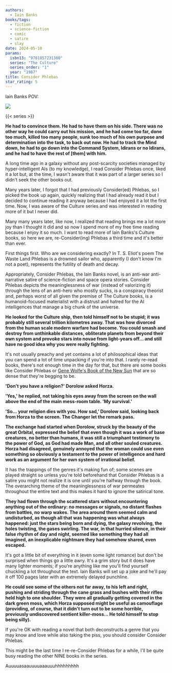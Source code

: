 ```yaml
---
authors:
  - Iain Banks
books/tags:
  - fiction
  - science-fiction
  - comic
  - satire
  - slay
date: 2024-05-10
params:
  isbn13: "9781857231380"
  series: "The Culture"
  series_order: "1"
  year: "1987"
title: Consider Phlebas
star_rating: 5
---
```


Iain Banks POV:

![](peaked)

<!--more-->

{{< series >}}

**He had to convince them. He had to have them on his side. There was no other way he could carry out his mission, and he had come too far, done too much, killed too many people, sunk too much of his own purpose and determination into the task, to back out now. He had to track the Mind down, he had to go down into the Command System, Idirans or no Idirans, and he had to have the rest of [them] with him.**

A long time ago in a galaxy without any post-scarcity societies managed by hyper-intelligent AIs (to my knowledge), I read Consider Phlebas once, liked it a lot but, at the time, I wasn't aware that it was part of a larger series so I didn't seek the other books out.

Many years later, I forgot that I had previously Consider(ed) Phlebas, so I picked the book up again, quickly realizing that I had already read it but I decided to continue reading it anyway because I had enjoyed it a lot the first time. Now, I was aware of the Culture series and was interested in reading more of it but I never did.

Many many years later, like now, I realized that reading brings me a lot more joy than I thought it did and so now I spend more of my free time reading because I enjoy it so much. I want to read more of Iain Banks's Culture books, so here we are, re-Consider(ing) Phlebas a third time and it's better than ever.

First things first. Who are we considering exactly? In T. S. Eliot's poem The Waste Land Phlebas is a drowned sailor who, apparently (I don't know I'm not a poet), represents the futility of death and decay.

Appropriately, Consider Phlebas, the Iain Banks novel, is an anti-war anti-narrative satire of science-fiction and space opera stories. Consider Phlebas depicts the meaninglessness of war (instead of valorizing it) through the lens of an anti-hero who mostly sucks, is a conspiracy theorist and, perhaps worst of all given the premise of The Culture books, is a humanoid-focused materialist with a distrust and hatred for the AI intelligences that manage a big chunk of the universe.

**He looked for the Culture ship, then told himself not to be stupid; it was probably still several trillion kilometres away. That was how divorced from the human scale modern warfare had become. You could smash and destroy from unthinkable distances, obliterate planets from beyond their own system and provoke stars into novae from light-years off... and still have no good idea why you were really fighting.**

It's not usually preachy and yet contains a lot of philosophical ideas that you can spend a lot of time unpacking if you're into that. I rarely re-read books, there's not enough time in the day for that, but there are some books like Consider Phlebas or [Gene Wolfe's Book of the New Sun](/books/2024-02-11) that are so dense that they're begging to be.

**'Don't you have a religion?' Dorolow asked Horza.**

**'Yes,' he replied, not taking his eyes away from the screen on the wall above the end of the main mess-room table. 'My survival.'**

**'So... your religion dies with you. How sad,' Dorolow said, looking back from Horza to the screen. The Changer let the remark pass.**

**The exchange had started when Dorolow, struck by the beauty of the great Orbital, expressed the belief that even though it was a work of base creatures, no better than humans, it was still a triumphant testimony to the power of God, as God had made Man, and all other souled creatures. Horza had disagreed, genuinely annoyed that the woman could use even something so obviously a testament to the power of intelligence and hard work as an argument for her own system of irrational belief.**

It has the trappings of the genres it's making fun of; some scenes are played straight so unless you're told beforehand that Consider Phlebas is a satire you might not realize it is one until you're halfway through the book. The overarching theme of the meaninglessness of war permeates throughout the entire text and this makes it hard to ignore the satirical tone.

**They had flown through the scattered stars without encountering anything out of the ordinary: no messages or signals, no distant flashes from battles, no warp wakes. The area around them seemed calm and undisturbed, as though all that was happening was what always happened: just the stars being born and dying, the galaxy revolving, the holes twisting, the gases swirling. The war, in that hurried silence, in their false rhythm of day and night, seemed like something they had all imagined, an inexplicable nightmare they had somehow shared, even escaped.**

It's got a little bit of everything in it (even some light romance) but don't be surprised when things go a little awry. It's a grim story but it does have many lighter moments; if you're anything like me you'll find yourself chuckling a lot throughout the text. Iain Banks will set up a joke and he'll pay it off 100 pages later with an extremely delayed punchline.

**He could see some of the others not far away, to his left and right, pushing and striding through the cane grass and bushes with their rifles held high to one shoulder. They were all gradually getting covered in the dark green moss, which Horza supposed might be useful as camouflage (providing, of course, that it didn't turn out to be some horrible, previously undiscovered sentient killer-moss... He told himself to stop being silly).**

If you're OK with reading a novel that both deconstructs a genre that you may know and love while also taking the piss, you should consider Consider Phlebas.

This might be the last time I re-re-Consider Phlebas for a while, I'll be quite busy reading the other NINE books in the series.

Auuuuasaauuuuaaauuuhhhhhhhhh

